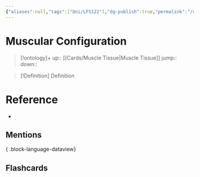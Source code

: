 ```yaml
---
{"aliases":null,"tags":["Uni/LFS122"],"dg-publish":true,"permalink":"/cards/muscular-configuration/","dgPassFrontmatter":true}
---
```


# Muscular Configuration

> [!ontology]+
> up:: [[Cards/Muscle Tissue\|Muscle Tissue]]
> jump:: 
> down:: 

> [!Definition] Definition

# Reference

- 

## Mentions


{ .block-language-dataview}

## Flashcards